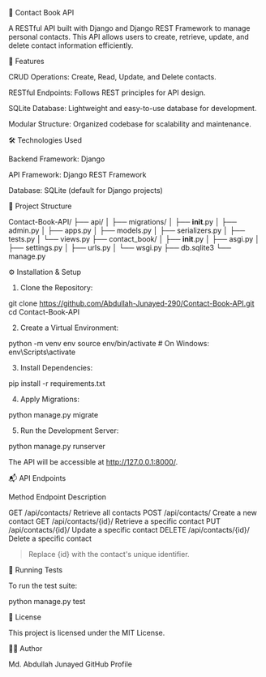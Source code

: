 📇 Contact Book API

A RESTful API built with Django and Django REST Framework to manage personal contacts. This API allows users to create, retrieve, update, and delete contact information efficiently.

🚀 Features

CRUD Operations: Create, Read, Update, and Delete contacts.

RESTful Endpoints: Follows REST principles for API design.

SQLite Database: Lightweight and easy-to-use database for development.

Modular Structure: Organized codebase for scalability and maintenance.


🛠️ Technologies Used

Backend Framework: Django

API Framework: Django REST Framework

Database: SQLite (default for Django projects)


📂 Project Structure

Contact-Book-API/
├── api/
│   ├── migrations/
│   ├── __init__.py
│   ├── admin.py
│   ├── apps.py
│   ├── models.py
│   ├── serializers.py
│   ├── tests.py
│   └── views.py
├── contact_book/
│   ├── __init__.py
│   ├── asgi.py
│   ├── settings.py
│   ├── urls.py
│   └── wsgi.py
├── db.sqlite3
└── manage.py

⚙️ Installation & Setup

1. Clone the Repository:

git clone https://github.com/Abdullah-Junayed-290/Contact-Book-API.git
cd Contact-Book-API


2. Create a Virtual Environment:

python -m venv env
source env/bin/activate  # On Windows: env\Scripts\activate


3. Install Dependencies:

pip install -r requirements.txt


4. Apply Migrations:

python manage.py migrate


5. Run the Development Server:

python manage.py runserver

The API will be accessible at http://127.0.0.1:8000/.



📬 API Endpoints

Method	Endpoint	Description

GET	/api/contacts/	Retrieve all contacts
POST	/api/contacts/	Create a new contact
GET	/api/contacts/{id}/	Retrieve a specific contact
PUT	/api/contacts/{id}/	Update a specific contact
DELETE	/api/contacts/{id}/	Delete a specific contact


> Replace {id} with the contact's unique identifier.



🧪 Running Tests

To run the test suite:

python manage.py test

📝 License

This project is licensed under the MIT License.

🙋‍♂️ Author

Md. Abdullah Junayed
GitHub Profile


